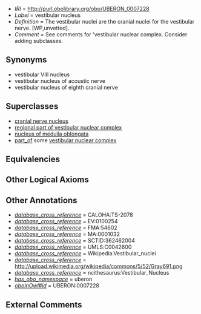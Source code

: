  * *IRI* = http://purl.obolibrary.org/obo/UBERON_0007228
 * *Label* = vestibular nucleus
 * *Definition* = The vestibular nuclei are the cranial nuclei for the vestibular nerve. [WP,unvetted].
 * *Comment* = See comments for 'vestibular nuclear complex. Consider adding subclasses.

## Synonyms

 * vestibular VIII nucleus
 * vestibular nucleus of acoustic nerve
 * vestibular nucleus of eighth cranial nerve

## Superclasses

 * [cranial nerve nucleus](../../UBERON/26/UBERON_0000126.md)
 * [regional part of vestibular nuclear complex](../../UBERON/84/UBERON_0002584.md)
 * [nucleus of medulla oblongata](../../UBERON/35/UBERON_0007635.md)
 * [part_of](../../BFO/50/BFO_0000050.md) some [vestibular nuclear complex](../../UBERON/73/UBERON_0002673.md)

## Equivalencies


## Other Logical Axioms


## Other Annotations

 * *[database_cross_reference](../../ef/oboInOwl#hasDbXref.md)* = CALOHA:TS-2078
 * *[database_cross_reference](../../ef/oboInOwl#hasDbXref.md)* = EV:0100254
 * *[database_cross_reference](../../ef/oboInOwl#hasDbXref.md)* = FMA:54602
 * *[database_cross_reference](../../ef/oboInOwl#hasDbXref.md)* = MA:0001032
 * *[database_cross_reference](../../ef/oboInOwl#hasDbXref.md)* = SCTID:362462004
 * *[database_cross_reference](../../ef/oboInOwl#hasDbXref.md)* = UMLS:C0042600
 * *[database_cross_reference](../../ef/oboInOwl#hasDbXref.md)* = Wikipedia:Vestibular_nuclei
 * *[database_cross_reference](../../ef/oboInOwl#hasDbXref.md)* = http://upload.wikimedia.org/wikipedia/commons/5/52/Gray691.png
 * *[database_cross_reference](../../ef/oboInOwl#hasDbXref.md)* = ncithesaurus:Vestibular_Nucleus
 * *[has_obo_namespace](../../ce/oboInOwl#hasOBONamespace.md)* = uberon
 * *[oboInOwl#id](../../id/oboInOwl#id.md)* = UBERON:0007228

## External Comments

